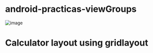 # android-practicas-viewGroups
![image](https://github.com/jcarlos-torres/android-practicas-viewGroups/assets/122672127/34e60710-52a3-4a9f-b5db-2127080b04df)
# Calculator layout using gridlayout
